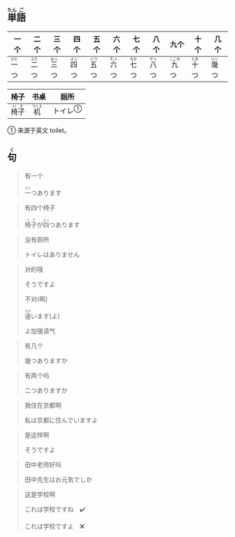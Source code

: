 ## <ruby><rb>単</rb><rt>たん</rt></ruby><ruby><rb>語</rb><rt>ご</rt></ruby>

| 一个                                    | 二个                                    | 三个                                    | 四个                                    | 五个                                    | 六个                                    | 七个                                    | 八个                                    | 九个                                      | 十个                                    | 几个                                    |
| --------------------------------------- | --------------------------------------- | --------------------------------------- | --------------------------------------- | --------------------------------------- | --------------------------------------- | --------------------------------------- | --------------------------------------- | ----------------------------------------- | --------------------------------------- | --------------------------------------- |
| <ruby><rb>一</rb><rt>ひと</rt></ruby>つ | <ruby><rb>二</rb><rt>ふた</rt></ruby>つ | <ruby><rb>三</rb><rt>みっ</rt></ruby>つ | <ruby><rb>四</rb><rt>よっ</rt></ruby>つ | <ruby><rb>五</rb><rt>いつ</rt></ruby>つ | <ruby><rb>六</rb><rt>むっ</rt></ruby>つ | <ruby><rb>七</rb><rt>なな</rt>つ</ruby> | <ruby><rb>八</rb><rt>やっ</rt></ruby>つ | <ruby><rb>九</rb><rt>ここの</rt></ruby>つ | <ruby><rb>十</rb><rt>とお</rt>つ</ruby> | <ruby><rb>幾</rb><rt>いく</rt></ruby>つ |

| 椅子                                    | 书桌                                    | 厕所                      |
| --------------------------------------- | --------------------------------------- | ------------------------- |
| <ruby><rb>椅子</rb><rt>いす</rt></ruby> | <ruby><rb>机</rb><rt>つくえ</rt></ruby> | <a>トイレ</a><sup>①</sup> |

① 来源于英文 toilet。



## <ruby><rb>句</rb><rt>く</rt></ruby>

> 有一个
>
> <ruby><rb>一</rb><rt>ひと</rt></ruby>つあります

> 有四个椅子
>
> <ruby><rb>椅子</rb><rt>いす</rt></ruby>が<ruby><rb>四</rb><rt>よっ</rt></ruby>つあります

> 没有厕所
>
> トイレはありません

> 对的哦
>
> そうですよ
>
> 不对(啊)
>
> <ruby><rb>違</rb><rt>ちが</rt></ruby>います(よ)
>
> よ加强语气

> 有几个
>
> 幾つありますか

> 有两个吗
>
> 二つありますか

> 我住在京都啊
>
> 私は京都に住んでいますよ

> 是这样啊
>
> そうですよ

> 田中老师好吗
>
> 田中先生はお元気でしか

> 这是学校啊
>
> これは学校ですね　✔️
>
> これは学校ですよ　❌